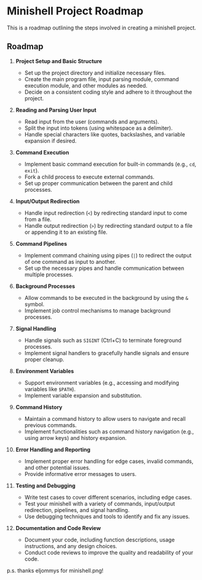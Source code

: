 # Minishell Project Roadmap

This is a roadmap outlining the steps involved in creating a minishell project.

## Roadmap

1. **Project Setup and Basic Structure**
   - Set up the project directory and initialize necessary files.
   - Create the main program file, input parsing module, command execution module, and other modules as needed.
   - Decide on a consistent coding style and adhere to it throughout the project.

2. **Reading and Parsing User Input**
   - Read input from the user (commands and arguments).
   - Split the input into tokens (using whitespace as a delimiter).
   - Handle special characters like quotes, backslashes, and variable expansion if desired.

3. **Command Execution**
   - Implement basic command execution for built-in commands (e.g., `cd`, `exit`).
   - Fork a child process to execute external commands.
   - Set up proper communication between the parent and child processes.

4. **Input/Output Redirection**
   - Handle input redirection (`<`) by redirecting standard input to come from a file.
   - Handle output redirection (`>`) by redirecting standard output to a file or appending it to an existing file.

5. **Command Pipelines**
   - Implement command chaining using pipes (`|`) to redirect the output of one command as input to another.
   - Set up the necessary pipes and handle communication between multiple processes.

6. **Background Processes**
   - Allow commands to be executed in the background by using the `&` symbol.
   - Implement job control mechanisms to manage background processes.

7. **Signal Handling**
   - Handle signals such as `SIGINT` (Ctrl+C) to terminate foreground processes.
   - Implement signal handlers to gracefully handle signals and ensure proper cleanup.

8. **Environment Variables**
   - Support environment variables (e.g., accessing and modifying variables like `$PATH`).
   - Implement variable expansion and substitution.

9. **Command History**
   - Maintain a command history to allow users to navigate and recall previous commands.
   - Implement functionalities such as command history navigation (e.g., using arrow keys) and history expansion.

10. **Error Handling and Reporting**
    - Implement proper error handling for edge cases, invalid commands, and other potential issues.
    - Provide informative error messages to users.

11. **Testing and Debugging**
    - Write test cases to cover different scenarios, including edge cases.
    - Test your minishell with a variety of commands, input/output redirection, pipelines, and signal handling.
    - Use debugging techniques and tools to identify and fix any issues.

12. **Documentation and Code Review**
    - Document your code, including function descriptions, usage instructions, and any design choices.
    - Conduct code reviews to improve the quality and readability of your code.
   
p.s. thanks eljommys for minishell.png!
